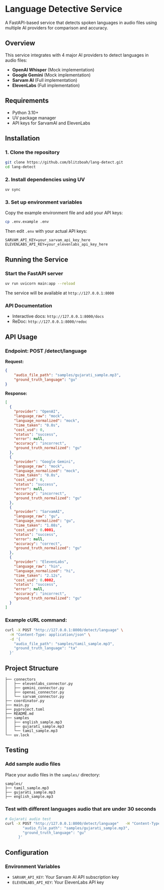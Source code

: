 # Language Detective Service

A FastAPI-based service that detects spoken languages in audio files using multiple AI providers for comparison and accuracy.

## Overview

This service integrates with 4 major AI providers to detect languages in audio files:
- **OpenAI Whisper** (Mock implementation)
- **Google Gemini** (Mock implementation)
- **Sarvam AI** (Full implementation)
- **ElevenLabs** (Full implementation)

## Requirements

- Python 3.10+
- UV package manager
- API keys for SarvamAI and ElevenLabs

## Installation

### 1. Clone the repository
```bash
git clone https://github.com/blitzboah/lang-detect.git
cd lang-detect
```

### 2. Install dependencies using UV
```bash
uv sync
```

### 3. Set up environment variables
Copy the example environment file and add your API keys:
```bash
cp .env.example .env
```

Then edit `.env` with your actual API keys:
```env
SARVAM_API_KEY=your_sarvam_api_key_here
ELEVENLABS_API_KEY=your_elevenlabs_api_key_here
```

## Running the Service

### Start the FastAPI server
```bash
uv run uvicorn main:app --reload
```

The service will be available at `http://127.0.0.1:8000`

### API Documentation
- Interactive docs: `http://127.0.0.1:8000/docs`
- ReDoc: `http://127.0.0.1:8000/redoc`

## API Usage

### Endpoint: POST /detect/language

**Request:**
```json
{
    "audio_file_path": "samples/gujarati_sample.mp3",
    "ground_truth_language": "gu"
}
```

**Response:**
```json
[
  {
    "provider": "OpenAI",
    "language_raw": "mock",
    "language_normalized": "mock",
    "time_taken": "0.0s",
    "cost_usd": 0,
    "status": "success",
    "error": null,
    "accuracy": "incorrect",
    "ground_truth_normalized": "gu"
  },
  {
    "provider": "Google Gemini",
    "language_raw": "mock",
    "language_normalized": "mock",
    "time_taken": "0.0s",
    "cost_usd": 0,
    "status": "success",
    "error": null,
    "accuracy": "incorrect",
    "ground_truth_normalized": "gu"
  },
  {
    "provider": "SarvamAI",
    "language_raw": "gu",
    "language_normalized": "gu",
    "time_taken": "1.08s",
    "cost_usd": 0.0001,
    "status": "success",
    "error": null,
    "accuracy": "correct",
    "ground_truth_normalized": "gu"
  },
  {
    "provider": "ElevenLabs",
    "language_raw": "hin",
    "language_normalized": "hi",
    "time_taken": "2.12s",
    "cost_usd": 0.0002,
    "status": "success",
    "error": null,
    "accuracy": "incorrect",
    "ground_truth_normalized": "gu"
  }
]
```

### Example cURL command:
```bash
curl -X POST "http://127.0.0.1:8000/detect/language" \
  -H "Content-Type: application/json" \
  -d '{
    "audio_file_path": "samples/tamil_sample.mp3",
    "ground_truth_language": "ta"
  }'
```

## Project Structure

```
├── connectors
│   ├── elevenlabs_connector.py
│   ├── gemini_connector.py
│   ├── openai_connector.py
│   └── sarvam_connector.py
├── coordinator.py
├── main.py
├── pyproject.toml
├── README.md
├── samples
│   ├── english_sample.mp3
│   ├── gujarati_sample.mp3
│   └── tamil_sample.mp3
└── uv.lock
```

## Testing

### Add sample audio files
Place your audio files in the `samples/` directory:
```
samples/
├── tamil_sample.mp3
├── gujarati_sample.mp3
├── english_sample.mp3
```

### Test with different languages audio that are under 30 seconds
```bash
# Gujarati audio test
curl -X POST "http://127.0.0.1:8000/detect/language"   -H "Content-Type: application/json"   -d '{
        "audio_file_path": "samples/gujarati_sample.mp3",
        "ground_truth_language": "gu"
      }'
```

## Configuration

### Environment Variables
- `SARVAM_API_KEY`: Your Sarvam AI API subscription key
- `ELEVENLABS_API_KEY`: Your ElevenLabs API key
